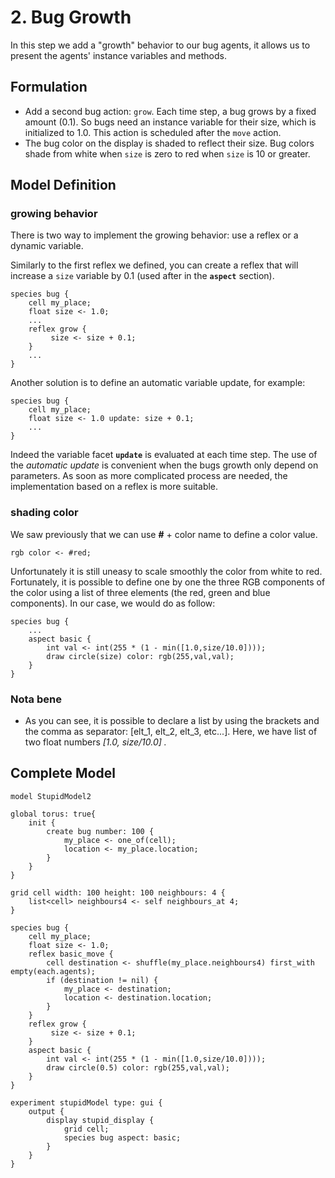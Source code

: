 # 2. Bug Growth
In this step we add a "growth" behavior to our bug agents, it allows us to present the agents' instance variables and methods.







## Formulation
  * Add a second bug action: `grow`. Each time step, a bug grows by a fixed amount (0.1). So bugs need an instance variable for their size, which is initialized to 1.0. This action is scheduled after the `move` action.
  * The bug color on the display is shaded to reflect their size. Bug colors shade from white when `size` is zero to red when `size` is 10 or greater.




## Model Definition

### growing behavior
There is two way to implement the growing behavior: use a reflex or a dynamic variable.

Similarly to the first reflex we defined, you can create a reflex that will increase a `size` variable by 0.1 (used after in the **`aspect`** section).

```
species bug {
	cell my_place;
	float size <- 1.0;
	...
	reflex grow {
		 size <- size + 0.1;
	}
	...
}

```
Another solution is to define an automatic variable update, for example:

```
species bug {
	cell my_place;
	float size <- 1.0 update: size + 0.1;
	...
}

```

Indeed the variable facet **`update`** is evaluated at each time step.
The use of the _automatic update_ is convenient when the bugs growth only depend on parameters. As soon as more complicated process are needed, the implementation based on a reflex is more suitable.

### shading color
We saw previously that we can use **#** + color name to define a color value.

```
rgb color <- #red;
```

Unfortunately it is still uneasy to scale smoothly the color from white to red. Fortunately, it is possible to define one by one the three RGB components of the color using a list of three elements (the red, green and blue components). In our case, we would do as follow:

```
species bug {
	...
	aspect basic {
		int val <- int(255 * (1 - min([1.0,size/10.0])));
		draw circle(size) color: rgb(255,val,val);
	}
}
```

### Nota bene
  * As you can see, it is possible to declare a list by using the brackets and the comma as separator: [elt\_1, elt\_2, elt\_3, etc...]. Here, we have list of two float numbers _[1.0, size/10.0] ._






## Complete Model

```
model StupidModel2

global torus: true{
	init {
		create bug number: 100 {
			my_place <- one_of(cell);
			location <- my_place.location;
		}
	}
}
 
grid cell width: 100 height: 100 neighbours: 4 {
	list<cell> neighbours4 <- self neighbours_at 4;
}

species bug {
	cell my_place;
	float size <- 1.0;
	reflex basic_move {
		cell destination <- shuffle(my_place.neighbours4) first_with empty(each.agents);
		if (destination != nil) {
			my_place <- destination;
			location <- destination.location;
		}
	}
	reflex grow {
		 size <- size + 0.1;
	}
	aspect basic {
		int val <- int(255 * (1 - min([1.0,size/10.0])));
		draw circle(0.5) color: rgb(255,val,val);
	}
}

experiment stupidModel type: gui {
	output {
		display stupid_display {
			grid cell;
			species bug aspect: basic;
		}
	}
}

```